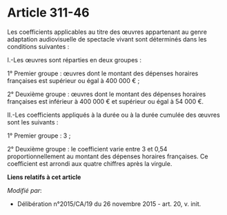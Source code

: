 # Article 311-46

Les coefficients applicables au titre des œuvres appartenant au genre adaptation audiovisuelle de spectacle vivant sont
déterminés dans les conditions suivantes : 

I.-Les œuvres sont réparties en deux groupes : 

1° Premier groupe : œuvres dont le montant des dépenses horaires françaises est supérieur ou égal à 400 000 € ; 

2° Deuxième groupe : œuvres dont le montant des dépenses horaires françaises est inférieur à 400 000 € et supérieur ou égal à
54 000 €. 

II.-Les coefficients appliqués à la durée ou à la durée cumulée des œuvres sont les suivants : 

1° Premier groupe : 3 ; 

2° Deuxième groupe : le coefficient varie entre 3 et 0,54 proportionnellement au montant des dépenses horaires françaises. Ce
coefficient est arrondi aux quatre chiffres après la virgule.

**Liens relatifs à cet article**

_Modifié par_:

  - Délibération n°2015/CA/19 du 26 novembre 2015 - art. 20, v. init.
